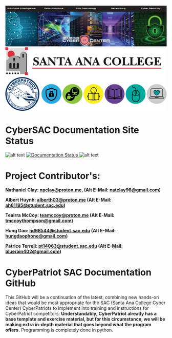 ![Banner](https://raw.githubusercontent.com/natt96z/cybersac/main/docs/img/SACCyberCenter.PNG)
![Banner](https://github.com/natt96z/cybersac/blob/main/docs/logos/Reasearch_1.jpg) 
![Banner](https://github.com/natt96z/cybersac/blob/main/docs/logos/2023CPalllasasacogos.png)


**CyberSAC Documentation Site Status**
===================================
![alt text](https://img.shields.io/badge/Status-Active-red)
<a href='https://cybersac.readthedocs.io/en/latest/?badge=latest'>
    <img src='https://readthedocs.org/projects/cybersac/badge/?version=latest' alt='Documentation Status' />
</a>
![alt text](https://img.shields.io/badge/Engine-Sphinx-blueviolet)


**Project Contributor's:**
======================================
__Nathaniel Clay: npclay@proton.me, (Alt E-Mail: natclay96@gmail.com)__

__Albert Huynh: alberth03@proton.me (Alt E-Mail: ah61195@student.sac.edu)__

__Teairra McCoy: teamccoy@proton.me (Alt E-Mail: tmccoythompson@gmail.com)__

__Hung Dao: hd66544@student.sac.edu (Alt E-Mail: hungdaophone@gmail.com)__

__Patrice Terrell: pt14063@student.sac.edu (Alt E-Mail: bluerain402@gmail.com)__

CyberPatriot SAC Documentation GitHub
=======================================
This GitHub will be a continuation of the latest, combining new hands-on ideas that would be most appropriate for the SAC (Santa Ana College Cyber Center) CyberPatriots to implement into training and instructions for CyberPatriot competitors. **Understandably, CyberPatriot already has a base template and exercise material, but for this circumstance, we will be making extra in-depth material that goes beyond what the program offers.** Programming is completely done in python.

